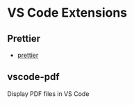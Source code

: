 # VS Code Extensions

## Prettier
- [prettier](https://marketplace.visualstudio.com/items?itemName=esbenp.prettier-vscode)
## vscode-pdf
Display PDF files in VS Code

